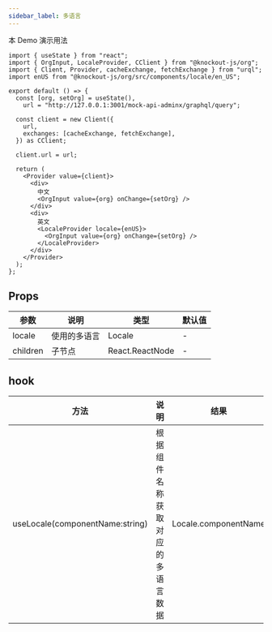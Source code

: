 ```yaml
---
sidebar_label: 多语言
---
```


本 Demo 演示用法

```tsx preview
import { useState } from "react";
import { OrgInput, LocaleProvider, CClient } from "@knockout-js/org";
import { Client, Provider, cacheExchange, fetchExchange } from "urql";
import enUS from "@knockout-js/org/src/components/locale/en_US";

export default () => {
  const [org, setOrg] = useState(),
    url = "http://127.0.0.1:3001/mock-api-adminx/graphql/query";

  const client = new Client({
    url,
    exchanges: [cacheExchange, fetchExchange],
  }) as CClient;

  client.url = url;

  return (
    <Provider value={client}>
      <div>
        中文
        <OrgInput value={org} onChange={setOrg} />
      </div>
      <div>
        英文
        <LocaleProvider locale={enUS}>
          <OrgInput value={org} onChange={setOrg} />
        </LocaleProvider>
      </div>
    </Provider>
  );
};
```

## Props

| 参数     | 说明         | 类型            | 默认值 |
| -------- | ------------ | --------------- | ------ |
| locale   | 使用的多语言 | Locale          | -      |
| children | 子节点       | React.ReactNode | -      |

## hook

| 方法                            | 说明                             | 结果                 |
| ------------------------------- | -------------------------------- | -------------------- |
| useLocale(componentName:string) | 根据组件名称获取对应的多语言数据 | Locale.componentName |
